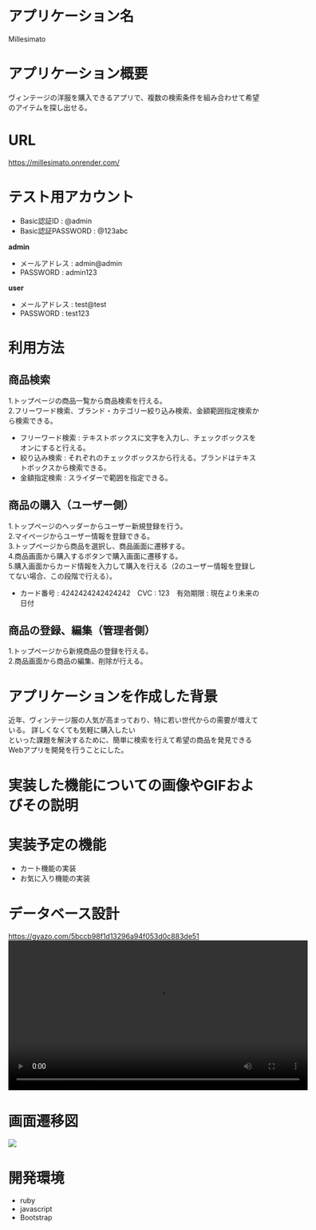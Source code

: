 # アプリケーション名  
Millesimato  

# アプリケーション概要  
ヴィンテージの洋服を購入できるアプリで、複数の検索条件を組み合わせて希望のアイテムを探し出せる。

# URL  
https://millesimato.onrender.com/  

# テスト用アカウント  
* Basic認証ID : @admin  
* Basic認証PASSWORD : @123abc

**admin**  
* メールアドレス : admin@admin  
* PASSWORD : admin123

**user**
* メールアドレス : test@test  
* PASSWORD : test123

# 利用方法  
## 商品検索  
1.トップページの商品一覧から商品検索を行える。  
2.フリーワード検索、ブランド・カテゴリー絞り込み検索、金額範囲指定検索から検索できる。  
* フリーワード検索 : テキストボックスに文字を入力し、チェックボックスをオンにすると行える。
* 絞り込み検索 : それぞれのチェックボックスから行える。ブランドはテキストボックスから検索できる。
* 金額指定検索 : スライダーで範囲を指定できる。

## 商品の購入（ユーザー側）  
1.トップページのヘッダーからユーザー新規登録を行う。  
2.マイページからユーザー情報を登録できる。  
3.トップページから商品を選択し、商品画面に遷移する。  
4.商品画面から購入するボタンで購入画面に遷移する。  
5.購入画面からカード情報を入力して購入を行える（2のユーザー情報を登録してない場合、この段階で行える）。  
* カード番号 : 4242424242424242　CVC : 123　有効期限 : 現在より未来の日付

## 商品の登録、編集（管理者側）  
1.トップページから新規商品の登録を行える。  
2.商品画面から商品の編集、削除が行える。  

# アプリケーションを作成した背景  
近年、ヴィンテージ服の人気が高まっており、特に若い世代からの需要が増えている。  詳しくなくても気軽に購入したい  
といった課題を解決するために、簡単に検索を行えて希望の商品を発見できるWebアプリを開発を行うことにした。

# 実装した機能についての画像やGIFおよびその説明  

# 実装予定の機能  
* カート機能の実装
* お気に入り機能の実装

# データベース設計  
https://gyazo.com/5bccb98f1d13296a94f053d0c883de51
<video src="https://gyazo.com/5bccb98f1d13296a94f053d0c883de51" controls="true" width="600"></video>
# 画面遷移図  
<img src="https://furima202501.s3.ap-northeast-1.amazonaws.com/screen+transition+diagram.png">  

# 開発環境  
* ruby  
* javascript  
* Bootstrap
